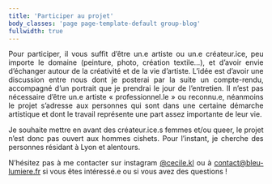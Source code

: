 ```yaml
---
title: 'Participer au projet'
body_classes: 'page page-template-default group-blog'
fullwidth: true
---
```


<p style="text-align: justify;">Pour participer, il vous suffit d&rsquo;&ecirc;tre un.e artiste ou un.e cr&eacute;ateur.ice, peu importe le domaine (peinture, photo, cr&eacute;ation textile&hellip;), et d&rsquo;avoir envie d&rsquo;&eacute;changer autour de la cr&eacute;ativit&eacute; et de la vie d&rsquo;artiste. L&rsquo;id&eacute;e est d&rsquo;avoir une discussion entre nous dont je posterai par la suite un compte-rendu, accompagn&eacute; d&rsquo;un portrait que je prendrai le jour de l&rsquo;entretien. Il n&rsquo;est pas n&eacute;cessaire d&rsquo;&ecirc;tre un.e artiste &laquo; professionnel.le &raquo; ou reconnu.e, n&eacute;anmoins le projet s&rsquo;adresse aux personnes qui sont dans une certaine d&eacute;marche artistique et dont le travail repr&eacute;sente une part assez importante de leur vie.</p>
<p style="text-align: justify;">Je souhaite mettre en avant des cr&eacute;ateur.ice.s femmes et/ou queer, le projet n&rsquo;est donc pas ouvert aux hommes cishets. Pour l&rsquo;instant, je cherche des personnes r&eacute;sidant &agrave; Lyon et alentours.</p>
<p style="text-align: justify;">N&rsquo;h&eacute;sitez pas &agrave; me contacter sur instagram <a href="https://www.instagram.com/cecile.kl/">@cecile.kl</a> ou &agrave; <a href="mailto:contact@bleu-lumiere.fr">contact@bleu-lumiere.fr</a> si vous &ecirc;tes int&eacute;ress&eacute;.e ou si vous avez des questions !</p>